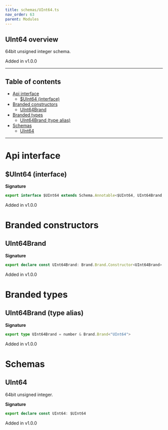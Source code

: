 ```yaml
---
title: schemas/UInt64.ts
nav_order: 63
parent: Modules
---
```


## UInt64 overview

64bit unsigned integer schema.

Added in v1.0.0

---

<h2 class="text-delta">Table of contents</h2>

- [Api interface](#api-interface)
  - [$UInt64 (interface)](#uint64-interface)
- [Branded constructors](#branded-constructors)
  - [UInt64Brand](#uint64brand)
- [Branded types](#branded-types)
  - [UInt64Brand (type alias)](#uint64brand-type-alias)
- [Schemas](#schemas)
  - [UInt64](#uint64)

---

# Api interface

## $UInt64 (interface)

**Signature**

```ts
export interface $UInt64 extends Schema.Annotable<$UInt64, UInt64Brand, Brand.Brand.Unbranded<UInt64Brand>, never> {}
```

Added in v1.0.0

# Branded constructors

## UInt64Brand

**Signature**

```ts
export declare const UInt64Brand: Brand.Brand.Constructor<UInt64Brand>
```

Added in v1.0.0

# Branded types

## UInt64Brand (type alias)

**Signature**

```ts
export type UInt64Brand = number & Brand.Brand<"UInt64">
```

Added in v1.0.0

# Schemas

## UInt64

64bit unsigned integer.

**Signature**

```ts
export declare const UInt64: $UInt64
```

Added in v1.0.0
